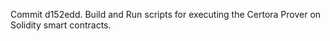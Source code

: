 Commit d152edd.                    Build and Run scripts for executing the Certora Prover on Solidity smart contracts.